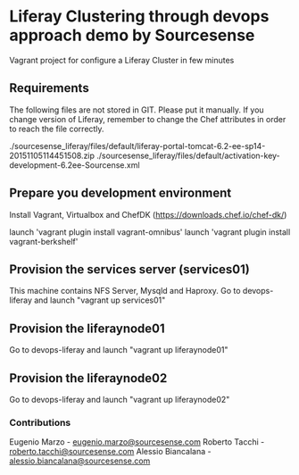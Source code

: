 # Liferay Clustering through devops approach demo by Sourcesense #

Vagrant project for configure a Liferay Cluster in few minutes

## Requirements ##

The following files are not stored in GIT. Please put it manually. If you change version of Liferay, remember to change the Chef attributes in order to reach the file correctly.

./sourcesense_liferay/files/default/liferay-portal-tomcat-6.2-ee-sp14-20151105114451508.zip
./sourcesense_liferay/files/default/activation-key-development-6.2ee-Sourcense.xml

## Prepare you development environment ##
Install Vagrant, Virtualbox and ChefDK (https://downloads.chef.io/chef-dk/)

launch 'vagrant plugin install vagrant-omnibus'
launch 'vagrant plugin install vagrant-berkshelf'

## Provision the services server (services01) ##
This machine contains NFS Server, Mysqld and Haproxy.
Go to devops-liferay and launch "vagrant up services01"

## Provision the liferaynode01 ##
Go to devops-liferay and launch "vagrant up liferaynode01"

## Provision the liferaynode02 ##
Go to devops-liferay and launch "vagrant up liferaynode02"

### Contributions ###
Eugenio Marzo - eugenio.marzo@sourcesense.com
Roberto Tacchi - roberto.tacchi@sourcesense.com
Alessio Biancalana - alessio.biancalana@sourcesense.com
